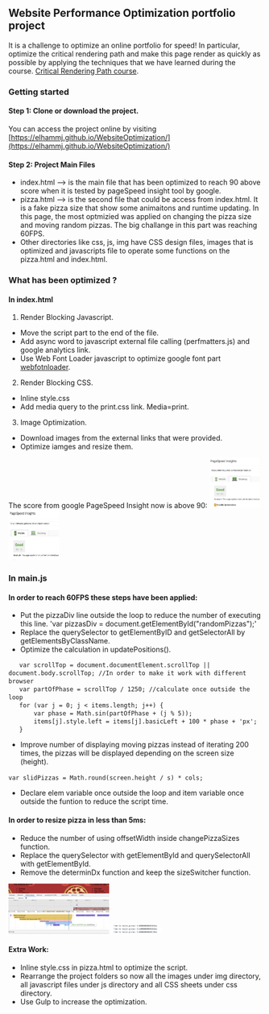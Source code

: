 ## Website Performance Optimization portfolio project

It is a challenge to optimize an online portfolio for speed! In particular, optimize the critical rendering path and make this page render as quickly as possible by applying the techniques that we have learned during the course. [Critical Rendering Path course](https://www.udacity.com/course/ud884).

### Getting started

#### Step 1: Clone or download the project. 

You can access the project online by visiting [https://elhammj.github.io/WebsiteOptimization/](https://elhammj.github.io/WebsiteOptimization/)

#### Step 2: Project Main Files 

* index.html --> is the main file that has been optimized to reach 90 above score when it is tested by pageSpeed insight tool by google. 
* pizza.html --> is the second file that could be access from index.html. It is a fake pizza size that show some animaitons and runtime updating. In this page, the most optmizied was applied on changing the pizza size and moving random pizzas. The big challange in this part was reaching 60FPS. 
* Other directories like css, js, img have CSS design files, images that is optimized and javascripts file to operate some functions on the pizza.html and index.html. 

### What has been optimized ? 

#### In index.html

1. 	Render Blocking Javascript. 
	
* Move the script part to the end of the file. 
* Add async word to javascript external file calling (perfmatters.js) and google analytics link. 
* Use Web Font Loader javascript to optimize google font part [webfotnloader](https://github.com/typekit/webfontloader). 
		
2. Render Blocking CSS. 
	
* Inline style.css
* Add media query to the print.css link. Media=print. 
		
3. Image Optimization. 
	
* Download images from the external links that were provided.
* Optimize iamges and resize them. 

The score from google PageSpeed Insight now is above 90:
<img src="img/githubdesktop.png" width="100" height="100">
<img src="img/githubmobile.png" width="100" height="100">

### In main.js

#### In order to reach 60FPS these steps have been applied:
	
* Put the pizzaDiv line outside the loop to reduce the number of executing this line. 
	'var pizzasDiv = document.getElementById("randomPizzas");' 
* Replace the querySelector to getElementByID and getSelectorAll by getElementsByClassName.
* Optimize the calculation in updatePositions().

```
   var scrollTop = document.documentElement.scrollTop || document.body.scrollTop; //In order to make it work with different browser
   var partOfPhase = scrollTop / 1250; //calculate once outside the loop
   for (var j = 0; j < items.length; j++) {
       var phase = Math.sin(partOfPhase + (j % 5));
       items[j].style.left = items[j].basicLeft + 100 * phase + 'px';
   }
```
  	 
* Improve number of displaying moving pizzas instead of iterating 200 times, the pizzas will be displayed depending on the screen size (height).

`var slidPizzas = Math.round(screen.height / s) * cols;`
		
* Declare elem variable once outside the loop and item variable once outside the funtion to reduce the script time. 
	
#### In order to resize pizza in less than 5ms:
	
* Reduce the number of using offsetWidth inside changePizzaSizes function.
* Replace the querySelector with getElementById and querySelectorAll with getElementById.
* Remove the determinDx function and keep the sizeSwitcher function. 

<img src="img/resizeFromTool.png" width="200" height="100">
<img src="img/resizeFromConsole.png" width="100" height="20">


#### Extra Work:
	
* Inline style.css in pizza.html to optimize the script. 
* Rearrange the project folders so now all the images under img directory, all javascript files under js directory and all CSS sheets under css directory. 
* Use Gulp to increase the optimization. 


